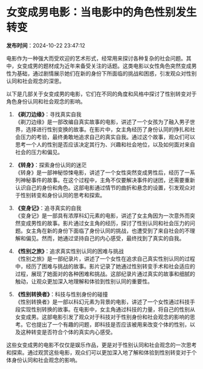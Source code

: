 # 女变成男电影：当电影中的角色性别发生转变

**发布时间**：2024-10-22 23:47:12

电影作为一种强大而受欢迎的艺术形式，经常用来探讨各种复杂的社会问题。其中，女变成男的题材成为近年来备受关注的话题。这类电影以女性角色突然变成男性为基础，通过剧情展示她们在新的身份下所面临的挑战和困惑，引发观众对性别认同和社会观念的深思。

以下是几部关于女变成男的电影，它们在不同的角度和风格中探讨了性别转变对于角色身份认同和社会观念的影响。

1. **《剃刀边缘》**：寻找真实自我  
   《剃刀边缘》是一部改编自真实故事的电影，讲述了一个女孩为了融入男子世界，选择进行性别变换的故事。在影片中，女主角经历了身份认同的挣扎和社会压力的考验，最终勇敢地追求自己的真实自我。通过这个故事，观众们可以思考一个人的性别是否应该决定其行为、兴趣和社会地位，以及如何面对来自社会的压力和偏见。

2. **《转身》**：探索身份认同的迷茫  
   《转身》是一部神秘惊悚电影，讲述了一个女性突然变成男性后，经历了一系列神秘事件的故事。在这个过程中，主角不仅要解决事件的谜团，还需要重新认识自己的身份和角色。这部电影通过情节的曲折和悬念的设置，引发观众对于性别转变和身份认同的思考和探索。

3. **《变身记》**：追寻真实的自我  
   《变身记》是一部具有浓厚科幻元素的电影，讲述了女主角因为一次意外而突然变成男性的故事。影片通过女主角的经历，探讨了性别认同和社会压力的问题。女主角在新的身份下面临了身份认同的挑战，也遭受到了来自社会的不理解和偏见。然而，她通过坚持自己的内心感受，最终找到了真实的自我。

4. **《性别之旅》**：追求真实性别认同的困难与挑战  
   《性别之旅》是一部纪录片，讲述了一个女性在追求自己真实性别认同的过程中，经历了困难与挑战的故事。影片记录了她通过性别转变手术和社会适应的过程，展现了她面对的各种困难和挑战。这部纪录片通过真实的故事和细腻的触动，让观众更加深入地理解和体验到性别认同的重要性。

5. **《性别转换者》**：科技与性别身份的碰撞  
   《性别转换者》是一部以科幻元素为背景的电影，讲述了一个女性通过科技手段实现性别转换的故事。在电影中，女主角通过科技的力量，将自己的性别从女变成男。这部电影引发了观众对于科技对于性别身份和社会观念的影响的思考。它也提出了一个有趣的问题，即科技是否应该被用来改变个体的性别，以及这种转变是否符合个体的真实内心感受。

这些女变成男的电影不仅仅是娱乐作品，更是对于性别认同和社会观念的一次思考和探索。通过观赏这些电影，观众们可以更加深入地了解和体验到性别转变对于个体身份认同和社会观念的影响。